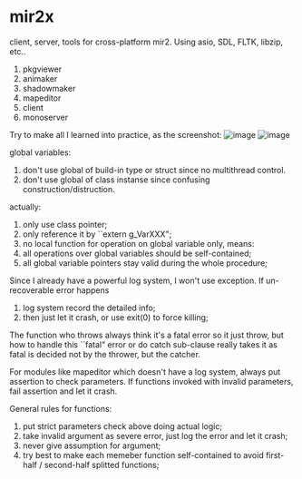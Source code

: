 # mir2x
client, server, tools for cross-platform mir2. Using asio, SDL, FLTK, libzip, etc..

1. pkgviewer
2. animaker
3. shadowmaker
4. mapeditor
5. client
6. monoserver

Try to make all I learned into practice, as the screenshot:
![image](https://github.com/etorth/mir2x/raw/master/readme/screenshot.png)
![image](https://github.com/etorth/mir2x/raw/master/readme/mapeditor.png)

global variables:

1. don't use global of build-in type or struct since no multithread control.
2. don't use global of class instanse since confusing construction/distruction.

actually:

1. only use class pointer;
2. only reference it by ``extern g_VarXXX";
3. no local function for operation on global variable only, means:
4. all operations over global variables should be self-contained;
5. all global variable pointers stay valid during the whole procedure;

Since I already have a powerful log system, I won't use exception. If un-recoverable error happens

1. log system record the detailed info;
2. then just let it crash, or use exit(0) to force killing;

The function who throws always think it's a fatal error so it just throw, but how to handle this ``fatal" error or do catch sub-clause really takes it as fatal is decided not by the thrower, but the catcher.

For modules like mapeditor which doesn't have a log system, always put assertion to check parameters. If functions invoked with invalid parameters, fail assertion and let it crash.

General rules for functions:

1. put strict parameters check above doing actual logic;
2. take invalid argument as severe error, just log the error and let it crash;
3. never give assumption for argument;
4. try best to make each memeber function self-contained to avoid first-half / second-half splitted functions;

